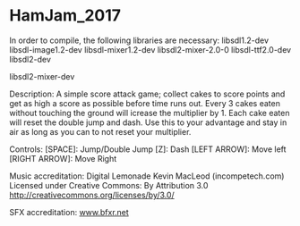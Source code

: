 # HamJam_2017
In order to compile, the following libraries are necessary:
libsdl1.2-dev 
libsdl-image1.2-dev 
libsdl-mixer1.2-dev 
libsdl2-mixer-2.0-0
libsdl-ttf2.0-dev
libsdl2-dev

libsdl2-mixer-dev


Description:
A simple score attack game; collect cakes to score points and get as high a score as possible before time runs out.
Every 3 cakes eaten without touching the ground will icrease the multiplier by 1. Each cake eaten will reset the
double jump and dash. Use this to your advantage and stay in air as long as you can to not reset your multiplier.

Controls:
[SPACE]: 		Jump/Double Jump
[Z]: 			Dash
[LEFT ARROW]: 	Move left
[RIGHT ARROW]: 	Move Right


Music accreditation:
Digital Lemonade Kevin MacLeod (incompetech.com) 
Licensed under Creative Commons: By Attribution 3.0
http://creativecommons.org/licenses/by/3.0/

SFX accreditation:
www.bfxr.net
